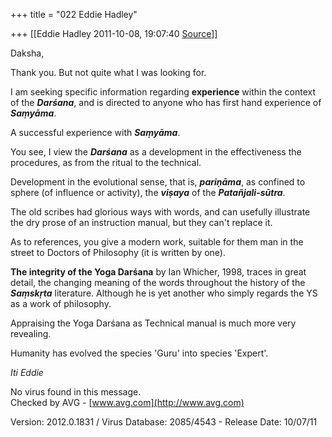 +++
title = "022 Eddie Hadley"

+++
[[Eddie Hadley	2011-10-08, 19:07:40 [Source](https://groups.google.com/g/samskrita/c/gKzy2cIRvoM)]]



Daksha,



 Thank you. But not quite what I was looking for.



 I am seeking specific information regarding **experience** within the context of the ***Darśana***, and is directed to anyone who has first hand experience of ***Saṃyāma***.

 A successful experience with ***Saṃyāma***.



You see, I view the ***Darśana*** as a development in the effectiveness the procedures, as from the ritual to the technical.



Development in the evolutional sense, that is, ***pariṇāma***, as confined to sphere (of influence or activity), the ***viṣaya*** of the ***Patañjali-sūtra***.

The old scribes had glorious ways with words, and can usefully illustrate the dry prose of an instruction manual, but they can't replace it.





As to references, you give a modern work, suitable for them man in the street to Doctors of Philosophy (it is written by one).



**The integrity of the Yoga Darśana** by Ian Whicher, 1998, traces in great detail, the changing meaning of the words throughout the history of the ***Saṃskṛta*** literature. Although he is yet another who simply regards the YS as a work of philosophy.



Appraising the Yoga Darśana as Technical manual is much more very revealing.



Humanity has evolved the species 'Guru' into species 'Expert'.



 *Iti Eddie*



No virus found in this message.  
Checked by AVG - [www.avg.com](http://www.avg.com)  

Version: 2012.0.1831 / Virus Database: 2085/4543 - Release Date: 10/07/11

